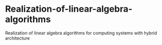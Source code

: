 Realization-of-linear-algebra-algorithms
========================================

Realization of linear algebra algorithms for computing systems with hybrid architecture
